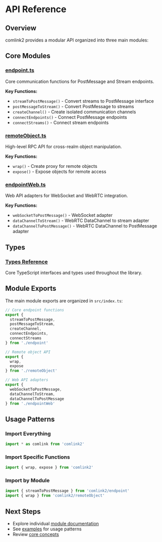 # API Reference

## Overview

comlink2 provides a modular API organized into three main modules:

## Core Modules

### [endpoint.ts](/api/endpoint)
Core communication functions for PostMessage and Stream endpoints.

**Key Functions:**
- `streamToPostMessage()` - Convert streams to PostMessage interface
- `postMessageToStream()` - Convert PostMessage to streams
- `createChannel()` - Create isolated communication channels
- `connectEndpoints()` - Connect PostMessage endpoints
- `connectStreams()` - Connect stream endpoints

### [remoteObject.ts](/api/remote-object)
High-level RPC API for cross-realm object manipulation.

**Key Functions:**
- `wrap()` - Create proxy for remote objects
- `expose()` - Expose objects for remote access

### [endpointWeb.ts](/api/endpoint-web)
Web API adapters for WebSocket and WebRTC integration.

**Key Functions:**
- `webSocketToPostMessage()` - WebSocket adapter
- `dataChannelToStream()` - WebRTC DataChannel to stream adapter
- `dataChannelToPostMessage()` - WebRTC DataChannel to PostMessage adapter

## Types

### [Types Reference](/api/types)
Core TypeScript interfaces and types used throughout the library.

## Module Exports

The main module exports are organized in `src/index.ts`:

```typescript
// Core endpoint functions
export {
  streamToPostMessage,
  postMessageToStream,
  createChannel,
  connectEndpoints,
  connectStreams
} from './endpoint'

// Remote object API
export {
  wrap,
  expose
} from './remoteObject'

// Web API adapters
export {
  webSocketToPostMessage,
  dataChannelToStream,
  dataChannelToPostMessage
} from './endpointWeb'
```

## Usage Patterns

### Import Everything
```typescript
import * as comlink from 'comlink2'
```

### Import Specific Functions
```typescript
import { wrap, expose } from 'comlink2'
```

### Import by Module
```typescript
import { streamToPostMessage } from 'comlink2/endpoint'
import { wrap } from 'comlink2/remoteObject'
```

## Next Steps

- Explore individual [module documentation](/api/endpoint)
- See [examples](/examples/) for usage patterns
- Review [core concepts](/guide/core-concepts)